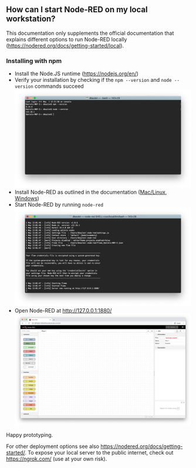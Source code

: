 ## How can I start Node-RED on my local workstation?

This documentation only supplements the official documentation that explains different options to run Node-RED locally (https://nodered.org/docs/getting-started/local).

### Installing with npm
- Install the Node.JS runtime (https://nodejs.org/en/)
- Verify your installation by checking if the `npm --version` and `node --version` commands succeed
![](./screenshots/1.png)
- Install Node-RED as outlined in the documentation ([Mac/Linux](https://nodered.org/docs/getting-started/local#installing-with-npm), [Windows](https://nodered.org/docs/getting-started/windows))
- Start Node-RED by running `node-red`
![](./screenshots/3.png)
- Open Node-RED at http://127.0.0.1:1880/
![](./screenshots/4.png)

Happy prototyping. 

For other deployment options see also https://nodered.org/docs/getting-started/. To expose your local server to the public internet, check out https://ngrok.com/ (use at your own risk).

